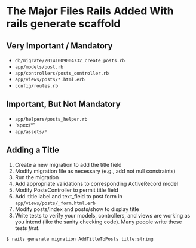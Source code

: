 # The Major Files Rails Added With rails generate scaffold

## Very Important / Mandatory

- `db/migrate/20141009004732_create_posts.rb`
- `app/models/post.rb`
- `app/controllers/posts_controller.rb`
- `app/views/posts/*.html.erb`
- `config/routes.rb`

## Important, But Not Mandatory

- `app/helpers/posts_helper.rb`
- 'spec/*'
- `app/assets/*`

## Adding a Title

1. Create a new migration to add the title field
1. Modify migration file as necessary (e.g., add not null constraints)
1. Run the migration
1. Add appropriate validations to corresponding ActiveRecord model
1. Modify PostsController to permit title field
1. Add :title label and text_field to post form in `app/views/posts/_form.html.erb`
1. Modify posts/index and posts/show to display title
1. Write tests to verify your models, controllers, and views are working as you intend (like the sanity checking code).  Many people write these tests _first_.


```console
$ rails generate migration AddTitleToPosts title:string
```


